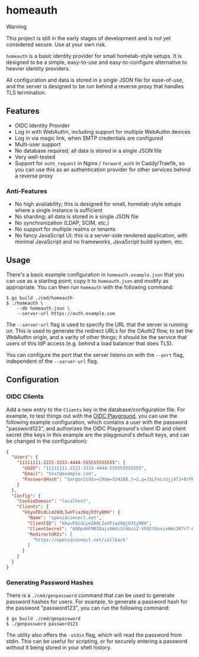 # homeauth

> [!WARNING]
> This project is still in the early stages of development and is not yet
> considered secure. Use at your own risk.

`homeauth` is a basic identity provider for small homelab-style setups. It is
designed to be a simple, easy-to-use and easy-to-configure alternative to
heavier identity providers.

All configuration and data is stored in a single JSON file for ease-of-use, and
the server is designed to be run behind a reverse proxy that handles TLS
termination.

## Features

- OIDC Identity Provider
- Log in with WebAuthn, including support for multiple WebAuthn devices
- Log in via magic link, when SMTP credentials are configured
- Multi-user support
- No database required; all data is stored in a single JSON file
- Very well-tested
- Support for `auth_request` in Nginx / `forward_auth` in Caddy/Traefik, so you
  can use this as an authentication provider for other services behind a
  reverse proxy

### Anti-Features

- No high availability; this is designed for small, homelab-style setups where
  a single instance is sufficient
- No sharding; all data is stored in a single JSON file
- No synchronization (LDAP, SCIM, etc.)
- No support for multiple realms or tenants
- No fancy JavaScript UI; this is a server-side rendered application, with
  minimal JavaScript and no frameworks, JavaScript build system, etc.

## Usage

There's a basic example configuration in `homeauth.example.json` that you can
use as a starting point; copy it to `homeauth.json` and modify as appropriate.
You can then run `homeauth` with the following command:

```shell
$ go build ./cmd/homeauth
$ ./homeauth \
    --db homeauth.json \
    --server-url https://auth.example.com
```

The `--server-url` flag is used to specify the URL that the server is running
on. This is used to generate the redirect URLs for the OAuth2 flow, to set the
WebAuthn origin, and a varity of other things; it should be the service that
users of this IdP access (e.g. behind a load balancer that does TLS).

You can configure the port that the server listens on with the `--port` flag,
independent of the `--server-url` flag.

## Configuration

### OIDC Clients

Add a new entry to the `Clients` key in the database/configuration file. For
example, to test things out with the [OIDC Playground][oplay], you
can use the following example configuration, which contains a user with the
password "password123", and authorizes the OIDC Playground's client ID and
client secret (the keys in this example are the playground's default keys, and
can be changed in the configuration):

```json
{
  "Users": {
    "11111111-2222-3333-4444-555555555555": {
      "UUID": "11111111-2222-3333-4444-555555555555",
      "Email": "test@example.com",
      "PasswordHash": "$argon2id$v=19$m=524288,t=2,p=2$LFoLcUjj47J+8rFKTkV2Vw$cETlZXupXaGj+kuweaU8mA"
    }
  },
  "Config": {
    "CookieDomain": "localhost",
    "Clients": {
      "kbyuFDidLLm280LIwVFiazOqjO3ty8KH": {
        "Name": "openidconnect.net",
        "ClientID": "kbyuFDidLLm280LIwVFiazOqjO3ty8KH",
        "ClientSecret": "60Op4HFM0I8ajz0WdiStAbziZ-VFQttXuxixHHs2R7r7-CW8GR79l-mmLqMhc-Sa",
        "RedirectURIs": [
          "https://openidconnect.net/callback"
        ]
      }
    }
  }
}
```

[oplay]: https://openidconnect.net

### Generating Password Hashes

There is a `./cmd/genpassword` command that can be used to generate password
hashes for users. For example, to generate a password hash for the password
"password123", you can run the following command:

```shell
$ go build ./cmd/genpassword
$ ./genpassword password123
```

The utility also offers the `-stdin` flag, which will read the password from
stdin. This can be useful for scripting, or for securely entering a password
without it being stored in your shell history.
